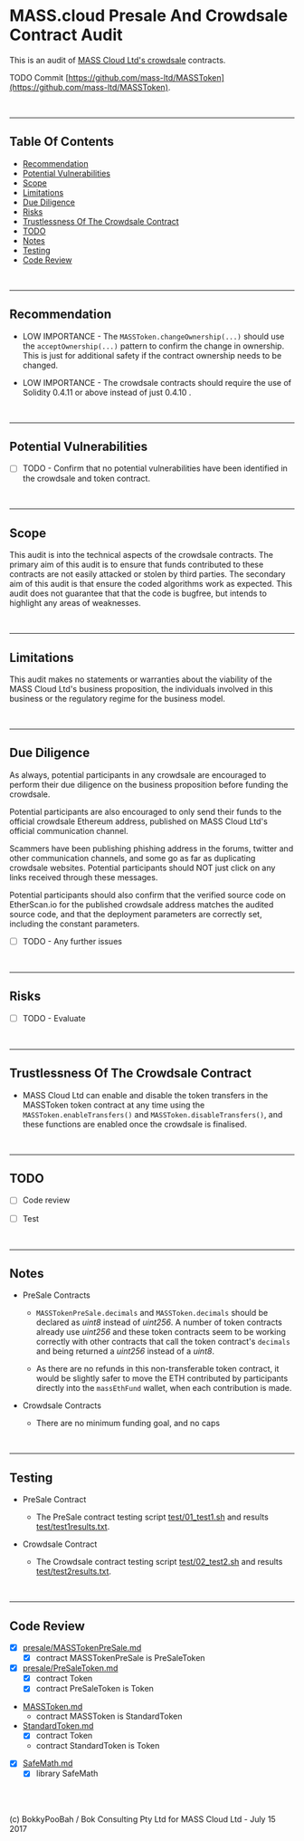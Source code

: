 # MASS.cloud Presale And Crowdsale Contract Audit

This is an audit of [MASS Cloud Ltd's crowdsale](https://MASS.cloud/) contracts.

TODO Commit [https://github.com/mass-ltd/MASSToken](https://github.com/mass-ltd/MASSToken).

<br />

<hr />

## Table Of Contents

* [Recommendation](#recommendation)
* [Potential Vulnerabilities](#potential-vulnerabilities)
* [Scope](#scope)
* [Limitations](#limitations)
* [Due Diligence](#due-diligence)
* [Risks](#risks)
* [Trustlessness Of The Crowdsale Contract](#trustlessness-of-the-crowdsale-contract)
* [TODO](#todo)
* [Notes](#notes)
* [Testing](#testing)
* [Code Review](#code-review)

<br />

<hr />

## Recommendation

* LOW IMPORTANCE - The `MASSToken.changeOwnership(...)` should use the `acceptOwnership(...)` pattern to confirm the change in ownership. This
  is just for additional safety if the contract ownership needs to be changed.

* LOW IMPORTANCE - The crowdsale contracts should require the use of Solidity 0.4.11 or above instead of just 0.4.10 .

<br />

<hr />

## Potential Vulnerabilities

* [ ] TODO - Confirm that no potential vulnerabilities have been identified in the crowdsale and token contract.

<br />

<hr />

## Scope

This audit is into the technical aspects of the crowdsale contracts. The primary aim of this audit is to ensure that funds contributed to these contracts are not easily attacked or stolen by third parties. 
The secondary aim of this audit is that ensure the coded algorithms work as expected. This audit does not guarantee that that the code is bugfree, but intends to highlight any areas of
weaknesses.

<br />

<hr />

## Limitations

This audit makes no statements or warranties about the viability of the MASS Cloud Ltd's business proposition, the individuals involved in this business or the regulatory regime for the business model.

<br />

<hr />

## Due Diligence

As always, potential participants in any crowdsale are encouraged to perform their due diligence on the business proposition before funding the crowdsale.

Potential participants are also encouraged to only send their funds to the official crowdsale Ethereum address, published on MASS Cloud Ltd's official communication channel.

Scammers have been publishing phishing address in the forums, twitter and other communication channels, and some go as far as duplicating crowdsale websites.
Potential participants should NOT just click on any links received through these messages.
 
Potential participants should also confirm that the verified source code on EtherScan.io for the published crowdsale address matches the audited source code, and that 
the deployment parameters are correctly set, including the constant parameters.

* [ ] TODO - Any further issues

<br />

<hr />

## Risks

* [ ] TODO - Evaluate

<br />

<hr />

## Trustlessness Of The Crowdsale Contract

* MASS Cloud Ltd can enable and disable the token transfers in the MASSToken token contract at any time using the 
  `MASSToken.enableTransfers()` and `MASSToken.disableTransfers()`, and these functions are enabled once the crowdsale is finalised.

<br />

<hr />

## TODO

* [ ] Code review

* [ ] Test

<br />

<hr />

## Notes

* PreSale Contracts

  * `MASSTokenPreSale.decimals` and `MASSToken.decimals` should be declared as *uint8* instead of *uint256*. A number of token contracts
    already use *uint256* and these token contracts seem to be working correctly with other contracts that call the token contract's
    `decimals` and being returned a *uint256* instead of a *uint8*.

  * As there are no refunds in this non-transferable token contract, it would be slightly safer to move the ETH contributed by participants
    directly into the `massEthFund` wallet, when each contribution is made.

* Crowdsale Contracts

  * There are no minimum funding goal, and no caps

<br />

<hr />

## Testing

* PreSale Contract

  * The PreSale contract testing script [test/01_test1.sh](test/01_test1.sh) and results [test/test1results.txt](test/test1results.txt).

* Crowdsale Contract

  * The Crowdsale contract testing script [test/02_test2.sh](test/02_test2.sh) and results [test/test2results.txt](test/test2results.txt).

<br />

<hr />

## Code Review

* [x] [presale/MASSTokenPreSale.md](code-review/presale/MASSTokenPreSale.md)
  * [x] contract MASSTokenPreSale is PreSaleToken
* [x] [presale/PreSaleToken.md](code-review/presale/PreSaleToken.md)
  * [x] contract Token
  * [x] contract PreSaleToken is Token
* [MASSToken.md](code-review/MASSToken.md)
  * contract MASSToken is StandardToken
* [StandardToken.md](code-review/StandardToken.md)
  * [x] contract Token
  * contract StandardToken is Token
* [x] [SafeMath.md](code-review/SafeMath.md)
  * [x] library SafeMath

<br />

<br />

(c) BokkyPooBah / Bok Consulting Pty Ltd for MASS Cloud Ltd - July 15 2017